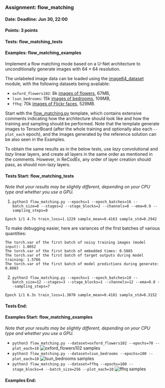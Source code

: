 ### Assignment: flow_matching
#### Date: Deadline: Jun 30, 22:00
#### Points: 3 points
#### Tests: flow_matching_tests
#### Examples: flow_matching_examples

Implement a flow matching mode based on a U-Net architecture to unconditionally
generate images with $64×64$ resolution.

The unlabeled image data can be loaded using the
[image64_dataset](https://ufal.mff.cuni.cz/~straka/courses/npfl138/2425/docs/datasets/image64_dataset/)
module, with the following datasets being available:
- `oxford_flowers102`: 8k [images of flowers](https://ufal.mff.cuni.cz/~straka/courses/npfl138/2425/demos/oxford_flowers102.jpg), 67MB,
- `lsun_bedrooms`: 15k [images of bedrooms](https://ufal.mff.cuni.cz/~straka/courses/npfl138/2425/demos/lsun_bedrooms.jpg), 109MB,
- `ffhq`: 70k [images of Flickr faces](https://ufal.mff.cuni.cz/~straka/courses/npfl138/2425/demos/ffhq.jpg), 529MB.

Start with the [flow_matching.py](https://github.com/ufal/npfl138/tree/master/labs/13/flow_matching.py)
template, which contains extensive comments indicating how the architecture
should look like and how the training and sampling should be performed. Note that the
template generate images to TensorBoard (after the whole training and optionally
also each `--plot_each` epoch), and the images generated by the reference
solution can be also seen in the Examples.

To obtain the same results as in the below tests, use _lazy_ convolutional and
_lazy_ linear layers, and create all layers in the same order as mentioned in
the comments. However, in ReCodEx, any order of layer creation should pass, as
should non-lazy layers.

#### Tests Start: flow_matching_tests
_Note that your results may be slightly different, depending on your CPU type and whether you use a GPU._

1. `python3 flow_matching.py --epochs=1 --epoch_batches=16 --batch_size=8 --stages=2 --stage_blocks=2 --channels=8 --ema=0.9 --sampling_steps=8`
```
Epoch 1/1 4.7s train_loss=1.1229 sample_mean=0.4163 sample_std=0.2942
```
To make debugging easier, here are variances of the first batches of various quantities:
```
The torch.var of the first batch of noisy training images (model input): 1.0052
The torch.var of the first batch of embedded times: 0.5865
The torch.var of the first batch of target outputs during model training: 1.5766
The torch.var of the first batch of model predictions during generate: 0.8083
```

2. `python3 flow_matching.py --epochs=1 --epoch_batches=10 --batch_size=12 --stages=3 --stage_blocks=1 --channels=12 --ema=0.8 --sampling_steps=7`
```
Epoch 1/1 6.3s train_loss=1.3070 sample_mean=0.4181 sample_std=0.3152
```
#### Tests End:
#### Examples Start: flow_matching_examples
_Note that your results may be slightly different, depending on your CPU type and whether you use a GPU._
- `python3 flow_matching.py --dataset=oxford_flowers102 --epochs=70 --plot_each=10`
![oxford_flowers102 samples](https://ufal.mff.cuni.cz/~straka/courses/npfl138/2425/demos/flow_matching-oxford_flowers102.webp)
- `python3 flow_matching.py --dataset=lsun_bedrooms --epochs=100 --plot_each=10`
![lsun_bedrooms samples](https://ufal.mff.cuni.cz/~straka/courses/npfl138/2425/demos/flow_matching-lsun_bedrooms.webp)
- `python3 flow_matching.py --dataset=ffhq --epochs=100 --stage_blocks=4 --batch_size=256 --plot_each=10`
![ffhq samples](https://ufal.mff.cuni.cz/~straka/courses/npfl138/2425/demos/flow_matching-ffhq.webp)
#### Examples End:

